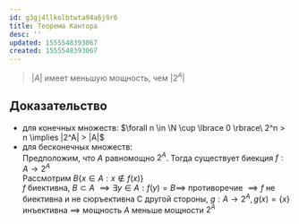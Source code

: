 ```yaml
---
id: g3gj4llkolbtwta94a6j9r6
title: Теорема Кантора
desc: ''
updated: 1555548393067
created: 1555548393067
---
```


> $|A|$ имеет меньшую мощность, чем $|2^A|$

## Доказательство
* для конечных множеств: $\forall n \in \N \cup \lbrace 0 \rbrace\ 2^n > n \implies |2^A| > |A|$
* для бесконечных множеств:  
Предположим, что $A$ равномощно $2^A$. Тогда существует биекция $f : A \to 2^A$  
Рассмотрим $B  \lbrace x \in A : x \notin f(x) \rbrace$  
$f$ биективна, $B \subset A$ $\implies \exists y \in A : f(y) = B \implies$ противоречие $\implies f$ не биективна и не сюръективна
С другой стороны, $g : A \to 2^A, g(x) = \lbrace x \rbrace$ инъективна $\implies$ мощность $A$ меньше мощности $2^A$